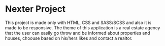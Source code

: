 # Nexter Project

This project is made only with HTML, CSS and SASS/SCSS and also it is made to be responsive. The theme of this application is a real estate agency that the user can easily go throw and be informed about properties and houses, choouse based on his/hers likes and contact a realtor.

